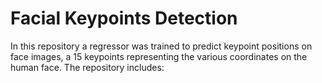# Facial Keypoints Detection

In this repository a regressor was trained to predict keypoint positions on face images, a 15 keypoints representing the various coordinates on the human face. 
The repository includes:


